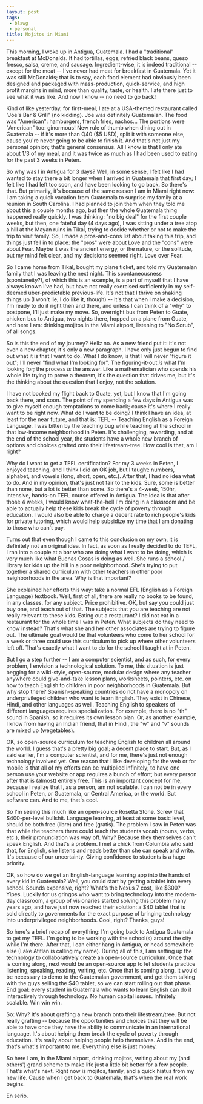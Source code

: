 ```yaml
---
layout: post
tags:
 - blawg
 - personal
title: Mojitos in Miami
---
```


This morning, I woke up in Antigua, Guatemala. I had a "traditional" breakfast at McDonalds. It had tortillas, eggs, refried black beans, queso fresco, salsa, creme, and sausage. Ingredient-wise, it is indeed traditional -- except for the meat -- I've never had meat for breakfast in Guatemala. Yet it was still McDonalds; that is to say, each food element had obviously been designed and packaged with mass-production, quick-service, and high profit margins in mind, more than quality, taste, or health. I ate there just to see what it was like. And now I know -- no need to go back!

Kind of like yesterday, for first-meal, I ate at a USA-themed restaurant called "Joe's Bar & Grill" (no kidding). Joe was definitely Guatemalan. The food was "American": hamburgers, french fries, nachos… The portions were "American" too: ginormous! New rule of thumb when dining out in Guatemala -- if it's more than Q40 ($5 USD), split it with someone else, cause you're never going to be able to finish it. And that's not just my personal opinion; that's general consensus. All I know is that I only ate about 1/3 of my meal, and it was twice as much as I had been used to eating for the past 3 weeks in Peten.

So why was I in Antigua for 3 days? Well, in some sense, I felt like I had wanted to stay there a bit longer when I arrived in Guatemala that first day; I felt like I had left too soon, and have been looking to go back. So there's that. But primarily, it's because of the same reason I am in Miami right now: I am taking a quick vacation from Guatemala to surprise my family at a reunion in South Carolina. I had planned to join them when they told me about this a couple months ago, but then the whole Guatemala thing happened really quickly. I was thinking: "no big deal" for the first couple weeks, but then, one fateful day (4 days ago), I was sitting under a tree atop a hill at the Mayan ruins in Tikal, trying to decide whether or not to make the trip to visit family. So, I made a pros-and-cons list about taking this trip, and things just fell in to place: the "pros" were about Love and the "cons" were about Fear. Maybe it was the ancient energy, or the nature, or the solitude, but my mind felt clear, and my decisions seemed right. Love over Fear.

So I came home from Tikal, bought my plane ticket, and told my Guatemalan family that I was leaving the next night. This spontaneousness (spontaneity?), of which this is an example, is a part of myself that I have always known I've had, but have not really exercised sufficiently in my self-deemed uber-predictable previous-life. It's not that I thrive on shaking things up (I won't lie, I do like it, though) -- it's that when I make a decision, I'm ready to do it right then and there, and unless I can think of a "why" to postpone, I'll just make my move. So, overnight bus from Peten to Guate, chicken bus to Antigua, two nights there, hopped on a plane from Guate, and here I am: drinking mojitos in the Miami airport, listening to "No Scrub", of all songs. 

So is this the end of my journey? Hellz no. As a new friend put it: it's not even a new chapter, it's only a new paragraph. I have only just begun to find out what it is that I want to do. What I do know, is that I will never "figure it out"; I'll never "find what I'm looking for". The figuring-it-out *is* what I'm looking for; the process *is* the answer. Like a mathematician who spends his whole life trying to prove a theorem, it's the question that drives me, but it's the thinking about the question that I enjoy, not the  solution.

I have not booked my flight back to Guate, yet, but I know that I'm going back there, and soon. The point of my spending a few days in Antigua was to give myself enough temptations to come back; cause it's where I really want to be right now. What do I want to be doing? I think I have an idea, at least for the near future, and that is: TEFL -- Teaching English as a Foreign Language. I was bitten by the teaching bug while teaching at the school in that low-income neighborhood in Peten. It's challenging, rewarding, and at the end of the school year, the students have a whole new branch of options and choices grafted onto their lifestream-tree. How cool is that, am I right?

Why do I want to get a TEFL certification? For my 3 weeks in Peten, I enjoyed teaching, and I think I did an OK job, but I taught: numbers, alphabet, and vowels (long, short, open, etc.). After that, I had no idea what to do. And in my opinion, that's just not fair to the kids. Sure, some is better than none, but a lot is better than some. So there's a 4-week, 150hr, intensive, hands-on TEFL course offered in Antigua. The idea is that after those 4 weeks, I would know what-the-hell I'm doing in a classroom and be able to actually help these kids break the cycle of poverty through education. I would also be able to charge a decent rate to rich people's kids for private tutoring, which would help subsidize my time that I am donating to those who can't pay. 

Turns out that even though I came to this conclusion on my own, it is definitely not an original idea. In fact, as soon as I really decided to do TEFL, I ran into a couple at a bar who are doing what I want to be doing, which is very much like what Buenas Cosas is doing as well. She runs a school / library for kids up the hill in a poor neighborhood. She's trying to put together a shared curriculum with other teachers in other poor neighborhoods in the area. Why is that important?

She explained her efforts this way: take a normal EFL (English as a Foreign Language) textbook. Well, first of all, there are really no books to be found, in any classes, for any subject. Price prohibitive. OK, but say you could just buy one, and teach out of that. The subjects that you are teaching are not really relevant to these kids. Eating out a restaurant? I did not eat in a restaurant for the whole time I was in Peten. What subjects do they need to know instead? That's what she and her other associates are trying to figure out. The ultimate goal would be that volunteers who come to her school for a week or three could use this curriculum to pick up where other volunteers left off. That's exactly what I want to do for the school I taught at in Peten. 

But I go a step further -- I am a computer scientist, and as such, for every problem, I envision a technological solution. To me, this situation is just begging for a wiki-style, open-source, modular design where any teacher anywhere could give-and-take lesson plans, worksheets, pointers, etc. on how to teach English to children in poor neighborhoods in Guatemala. But why stop there? Spanish-speaking countries do not have a monopoly on underprivileged children who want to learn English. They exist in Chinese, Hindi, and other languages as well. Teaching English to speakers of different languages requires specialization. For example, there is no "th" sound in Spanish, so it requires its own lesson plan. Or, as another example, I know from having an Indian friend, that in Hindi, the "w" and "v" sounds are mixed up (wegetables).

OK, so open-source curriculum for teaching English to children all around the world. I guess that's a pretty big goal; a decent place to start. But, as I said earlier, I'm a computer scientist, and for me, there's just not enough technology involved yet. One reason that I like developing for the web or for mobile is that all of my efforts can be multiplied infinitely; to have one person use your website or app requires a bunch of effort; but every person after that is (almost) entirely free. This is an important concept for me, because I realize that I, as a person, am not scalable. I can not be in every school in Peten, or Guatemala, or Central America, or the world. But software can. And to me, that's cool.

So I'm seeing this much like an open-source Rosetta Stone. Screw that $400-per-level bullshit. Language learning, at least at some basic level, should be both free (libre) and free (gratis). The problem I saw in Peten was that while the teachers there could teach the students vocab (nouns, verbs, etc.), their pronunciation was way off. Why? Because they themselves can't speak English. And that's a problem. I met a chick from Columbia who said that, for English, she listens and reads better than she can speak and write. It's because of our uncertainty. Giving confidence to students is a huge priority.

OK, so how do we get an English-language learning app into the hands of every kid in Guatemala? Well, you could start by getting a tablet into every school. Sounds expensive, right? What's the Nexus 7 cost, like $300? Yipes. Luckily for us gringos who want to bring technology into the modern-day classroom, a group of visionaries started solving this problem many years ago, and have just now reached their solution: a $40 tablet that is sold directly to governments for the exact purpose of bringing technology into underprivileged neighborhoods. Cool, right? Thanks, guys!

So here's a brief recap of everything: I'm going back to Antigua Guatemala to get my TEFL. I'm going to be working with the school(s) around the city while I'm there. After that, I can either hang in Antigua, or head somewhere else (Lake Atitlan is calling my name). During all of this, I am setting up the technology to collaboratively create an open-source curriculum. Once that is coming along, next would be an open-source app to let students practice listening, speaking, reading, writing, etc. Once that is coming along, it would be necessary to demo to the Guatemalan government, and get them talking with the guys selling the $40 tablet, so we can start rolling out that phase. End goal: every student in Guatemala who wants to learn English can do it interactively through technology. No human capital issues. Infinitely scalable. Win win win.

So: Why? It's about grafting a new branch onto their lifestream/tree. But not really grafting -- because the opportunities and choices that they will be able to have once they have the ability to communicate in an international language. It's about helping them break the cycle of poverty through education. It's really about helping people help themselves. And in the end, that's what's important to me. Everything else is just money.

So here I am, in the Miami airport, drinking mojitos, writing about my (and others') grand scheme to make life just a little bit better for a few people. That's what's next. Right now is mojitos, family, and a quick hiatus from my new life. Cause when I get back to Guatemala, that's when the real work begins.

En serio.



